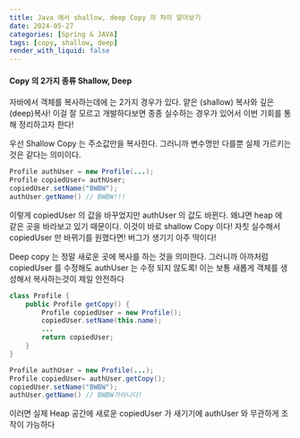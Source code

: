 ```yaml
---
title: Java 에서 shallow, deep Copy 의 차이 알아보기
date: 2024-05-27
categories: [Spring & JAVA]
tags: [copy, shallow, deep]
render_with_liquid: false
---
```

#### Copy 의 2가지 종류 Shallow, Deep
자바에서 객체를 복사하는데에 는 2가지 경우가 있다. 얕은 (shallow) 복사와 깊은 (deep)복사!
이걸 잘 모르고 개발하다보면 종종 실수하는 경우가 있어서 이번 기회를 통해 정리하고자 한다!

우선 Shallow Copy 는 주소값만을 복사한다. 그러니까 변수명만 다를뿐 실제 가르키는 것은 같다는 의미이다.

```java
Profile authUser = new Profile(...);
Profile copiedUser= authUser;
copiedUser.setName("BWBW");
authUser.getName() // BWBW!!!
```
이렇게 copiedUser 의 값을 바꾸었지만 authUser 의 값도 바뀐다. 왜냐면 heap 에 같은 곳을 바라보고 있기 때문이다. 이것이 바로 shallow Copy 이다!
자칫 실수해서 copiedUser 만 바뀌기를 원했다면! 버그가 생기기 아주 딱이다!

Deep copy 는 정말 새로운 곳에 복사를 하는 것을 의미한다. 그러니까 아까처럼 copiedUser 를 수정해도 authUser 는 수정 되지 않도록! 이는 보통 새롭게 객체를 생성해서 복사하는것이 제일 안전하다

```java
class Profile {
	public Profile getCopy() {
		Profile copiedUser = new Profile();
		copiedUser.setName(this.name);
		...
		return copiedUser;
	}
}

Profile authUser = new Profile(...);
Profile copiedUser= authUser.getCopy();
copiedUser.setName("BWBW");
authUser.getName() // BWBW가아니다!
```
이러면 실제 Heap 공간에 새로운 copiedUser 가 새기기에 authUser 와 무관하게 조작이 가능하다